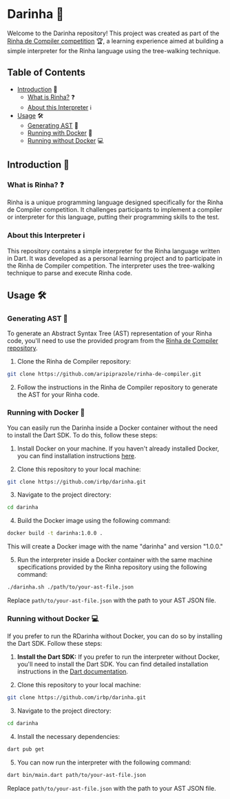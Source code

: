 # Darinha 🚀

Welcome to the Darinha repository! This project was created as part of the [Rinha de Compiler competition](https://github.com/aripiprazole/rinha-de-compiler) 🏆, a learning experience aimed at building a simple interpreter for the Rinha language using the tree-walking technique.

## Table of Contents
- [Introduction](#introduction) 📖
  - [What is Rinha?](#what-is-rinha) ❓
  - [About this Interpreter](#about-this-interpreter) ℹ️
- [Usage](#usage) 🛠️
  - [Generating AST](#generating-ast) 🌲
  - [Running with Docker](#running-with-docker) 🐳
  - [Running without Docker](#running-without-docker) 💻

## Introduction 📖

### What is Rinha? ❓

Rinha is a unique programming language designed specifically for the Rinha de Compiler competition. It challenges participants to implement a compiler or interpreter for this language, putting their programming skills to the test.

### About this Interpreter ℹ️

This repository contains a simple interpreter for the Rinha language written in Dart. It was developed as a personal learning project and to participate in the Rinha de Compiler competition. The interpreter uses the tree-walking technique to parse and execute Rinha code.

## Usage 🛠️

### Generating AST 🌲

To generate an Abstract Syntax Tree (AST) representation of your Rinha code, you'll need to use the provided program from the [Rinha de Compiler repository](https://github.com/aripiprazole/rinha-de-compiler).

1. Clone the Rinha de Compiler repository:

```bash
git clone https://github.com/aripiprazole/rinha-de-compiler.git
```

2. Follow the instructions in the Rinha de Compiler repository to generate the AST for your Rinha code.

### Running with Docker 🐳

You can easily run the Darinha inside a Docker container without the need to install the Dart SDK. To do this, follow these steps:

1. Install Docker on your machine. If you haven't already installed Docker, you can find installation instructions [here](https://docs.docker.com/get-docker/).


2. Clone this repository to your local machine:

```bash
git clone https://github.com/irbp/darinha.git
```

3. Navigate to the project directory:
```bash
cd darinha
```


4. Build the Docker image using the following command:
```bash
docker build -t darinha:1.0.0 .
```

This will create a Docker image with the name "darinha" and version "1.0.0."

5. Run the interpreter inside a Docker container with the same machine specifications provided by the Rinha repository using the following command:
```bash
./darinha.sh ./path/to/your-ast-file.json
```

Replace `path/to/your-ast-file.json` with the path to your AST JSON file.

### Running without Docker 💻

If you prefer to run the RDarinha without Docker, you can do so by installing the Dart SDK. Follow these steps:

1. **Install the Dart SDK:** If you prefer to run the interpreter without Docker, you'll need to install the Dart SDK. You can find detailed installation instructions in the [Dart documentation](https://dart.dev/get-dart).

2. Clone this repository to your local machine:
```bash
git clone https://github.com/irbp/darinha.git
```

3. Navigate to the project directory:
```bash
cd darinha
```

4. Install the necessary dependencies:
```bash
dart pub get
```

5. You can now run the interpreter with the following command:
```bash
dart bin/main.dart path/to/your-ast-file.json
```

Replace `path/to/your-ast-file.json` with the path to your AST JSON file.